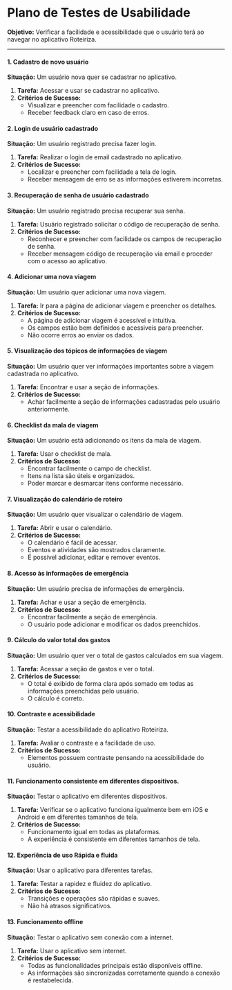 # Plano de Testes de Usabilidade

**Objetivo:** Verificar a facilidade e acessibilidade que o usuário terá ao navegar no aplicativo Roteiriza.

---

#### 1. Cadastro de novo usuário

**Situação:** Um usuário nova quer se cadastrar no aplicativo.

1. **Tarefa:** Acessar e usar se cadastrar no aplicativo.
2. **Critérios de Sucesso:**
   - Visualizar e preencher com facilidade o cadastro.
   - Receber feedback claro em caso de erros.

#### 2. Login de usuário cadastrado

**Situação:** Um usuário registrado precisa fazer login.

1. **Tarefa:** Realizar o login de email cadastrado no aplicativo.
2. **Critérios de Sucesso:**
   - Localizar e preencher com facilidade a tela de login.
   - Receber mensagem de erro se as informações estiverem incorretas.
  
#### 3. Recuperação de senha de usuário cadastrado

**Situação:** Um usuário registrado precisa recuperar sua senha.

1. **Tarefa:** Usuário registrado solicitar o código de recuperação de senha.
2. **Critérios de Sucesso:**
   - Reconhecer e preencher com facilidade os campos de recuperação de senha.
   - Receber mensagem código de recuperação via email e proceder com o acesso ao aplicativo.

#### 4. Adicionar uma nova viagem

**Situação:** Um usuário quer adicionar uma nova viagem.

1. **Tarefa:** Ir para a página de adicionar viagem e preencher os detalhes.
2. **Critérios de Sucesso:**
   - A página de adicionar viagem é acessível e intuitiva.
   - Os campos estão bem definidos e acessiveis para preencher.
   - Não ocorre erros ao enviar os dados.

#### 5. Visualização dos tópicos de informações de viagem

**Situação:** Um usuário quer ver informações importantes sobre a viagem cadastrada no aplicativo.

1. **Tarefa:** Encontrar e usar a seção de informações.
2. **Critérios de Sucesso:**
   - Achar facilmente a seção de informações cadastradas pelo usuário anteriormente.

#### 6. Checklist da mala de viagem

**Situação:** Um usuário está adicionando os itens da mala de viagem.

1. **Tarefa:** Usar o checklist de mala.
2. **Critérios de Sucesso:**
   - Encontrar facilmente o campo de checklist.
   - Itens na lista são úteis e organizados.
   - Poder marcar e desmarcar itens conforme necessário.

#### 7. Visualização do calendário de roteiro

**Situação:** Um usuário quer visualizar o calendário de viagem.

1. **Tarefa:** Abrir e usar o calendário.
2. **Critérios de Sucesso:**
   - O calendário é fácil de acessar.
   - Eventos e atividades são mostrados claramente.
   - É possível adicionar, editar e remover eventos.

#### 8. Acesso às informações de emergência

**Situação:** Um usuário precisa de informações de emergência.

1. **Tarefa:** Achar e usar a seção de emergência.
2. **Critérios de Sucesso:**
   - Encontrar facilmente a seção de emergência.
   - O usuário pode adicionar e modificar os dados preenchidos.

#### 9. Cálculo do valor total dos gastos

**Situação:** Um usuário quer ver o total de gastos calculados em sua viagem.

1. **Tarefa:** Acessar a seção de gastos e ver o total.
2. **Critérios de Sucesso:**
   - O total é exibido de forma clara após somado em todas as informações preenchidas pelo usuário.
   - O cálculo é correto.

#### 10. Contraste e acessibilidade

**Situação:** Testar a acessibilidade do aplicativo Roteiriza.

1. **Tarefa:** Avaliar o contraste e a facilidade de uso.
2. **Critérios de Sucesso:**
   - Elementos possuem contraste pensando na acessibilidade do usuário.

#### 11. Funcionamento consistente em diferentes dispositivos.

**Situação:** Testar o aplicativo em diferentes dispositivos.

1. **Tarefa:** Verificar se o aplicativo funciona igualmente bem em iOS e Android e em diferentes tamanhos de tela.
2. **Critérios de Sucesso:**
   - Funcionamento igual em todas as plataformas.
   - A experiência é consistente em diferentes tamanhos de tela.

#### 12. Experiência de uso Rápida e fluida

**Situação:** Usar o aplicativo para diferentes tarefas.

1. **Tarefa:** Testar a rapidez e fluidez do aplicativo.
2. **Critérios de Sucesso:**
   - Transições e operações são rápidas e suaves.
   - Não há atrasos significativos.

#### 13. Funcionamento offline

**Situação:** Testar o aplicativo sem conexão com a internet.

1. **Tarefa:** Usar o aplicativo sem internet.
2. **Critérios de Sucesso:**
   - Todas as funcionalidades principais estão disponíveis offline.
   - As informações são sincronizadas corretamente quando a conexão é restabelecida.


